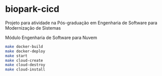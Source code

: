 # biopark-cicd

Projeto para atividade na Pós-graduação em Engenharia de Software para Modernização de Sistemas

Módulo Engenharia de Software para Nuvem


```sh
make docker-build
make docker-deploy
make start
make cloud-create
make cloud-destroy
make cloud-install
```
